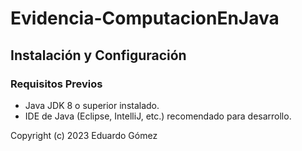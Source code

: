 # Evidencia-ComputacionEnJava

## Instalación y Configuración

### Requisitos Previos
- Java JDK 8 o superior instalado.
- IDE de Java (Eclipse, IntelliJ, etc.) recomendado para desarrollo.



Copyright (c) 2023 Eduardo Gómez
